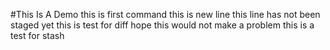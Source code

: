 #This Is A Demo
this is first command
this is new line
this line has not been staged yet
this is test for diff
hope this would not make a problem
this is a test for stash